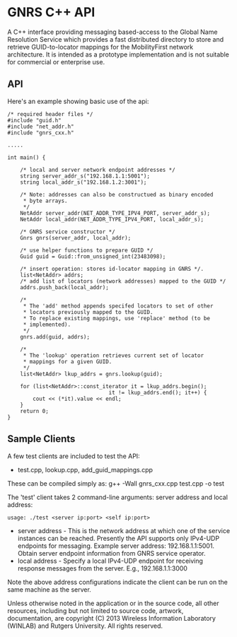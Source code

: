 # GNRS C++ API #
A C++ interface providing messaging based-access to the Global Name 
Resolution Service which provides a fast distributed directory to store 
and retrieve GUID-to-locator mappings for the MobilityFirst network 
architecture. It is intended as a prototype implementation and is
not suitable for commercial or enterprise use.

## API ##

Here's an example showing basic use of the api:

	/* required header files */
	#include "guid.h"
	#include "net_addr.h"
	#include "gnrs_cxx.h"

	.....

	int main() {

		/* local and server network endpoint addresses */
	    string server_addr_s("192.168.1.1:5001");
	    string local_addr_s("192.168.1.2:3001");

		/* Note: addresses can also be constructued as binary encoded
		 * byte arrays.
		 */
	    NetAddr server_addr(NET_ADDR_TYPE_IPV4_PORT, server_addr_s);
	    NetAddr local_addr(NET_ADDR_TYPE_IPV4_PORT, local_addr_s); 

		/* GNRS service constructor */
	    Gnrs gnrs(server_addr, local_addr);

		/* use helper functions to prepare GUID */
	    Guid guid = Guid::from_unsigned_int(23483098); 

	    /* insert operation: stores id-locator mapping in GNRS */.
	    list<NetAddr> addrs;
		/* add list of locators (network addresses) mapped to the GUID */
	    addrs.push_back(local_addr);

		/* 
		 * The 'add' method appends specifed locators to set of other 
		 * locators previously mapped to the GUID. 
		 * To replace existing mappings, use 'replace' method (to be
		 * implemented).
		 */
	    gnrs.add(guid, addrs);

		/*
		 * The 'lookup' operation retrieves current set of locator 
		 * mappings for a given GUID.
		 */
	    list<NetAddr> lkup_addrs = gnrs.lookup(guid);

	    for (list<NetAddr>::const_iterator it = lkup_addrs.begin(); 
				    				it != lkup_addrs.end(); it++) {
			cout << (*it).value << endl;
	    }
		return 0;
	}

## Sample Clients ##
A few test clients are included to test the API: 
- test.cpp, lookup.cpp, add_guid_mappings.cpp

These can be compiled simply as:
	g++ -Wall gnrs_cxx.cpp test.cpp -o test

The 'test' client takes 2 command-line arguments: server address and local address:

	usage: ./test <server ip:port> <self ip:port>

* server address - This is the network address at which one of the service
  instances can be reached. Presently the API supports only IPv4-UDP endpoints 
  for messaging. Example server address: 192.168.1.1:5001. Obtain server 
  endpoint information from GNRS service operator.
* local address - Specify a local IPv4-UDP endpoint for receiving response
  messages from the server. E.g., 192.168.1.1:3000

Note the above address configurations indicate the client can be run on
the same machine as the server.

Unless otherwise noted in the application or in the source code, all 
other resources, including but not limited to source code, artwork, 
documentation, are copyright (C) 2013 Wireless Information Laboratory (WINLAB)
and Rutgers University.  All rights reserved.
